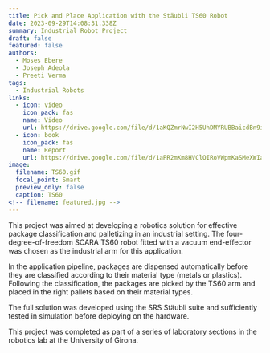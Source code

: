 ```yaml
---
title: Pick and Place Application with the Stäubli TS60 Robot
date: 2023-09-29T14:08:31.338Z
summary: I﻿ndustrial Robot Project
draft: false
featured: false
authors:
  - Moses Ebere
  - Joseph Adeola
  - Preeti Verma
tags:
  - Industrial Robots
links:
  - icon: video
    icon_pack: fas
    name: Video
    url: https://drive.google.com/file/d/1aKQZmrNwI2H5UhDMYRUBBaicdBn9iq9I/view?usp=sharing
  - icon: book
    icon_pack: fas
    name: Report
    url: https://drive.google.com/file/d/1aPR2mKm8HVClOIRoVWpmKaSMeXWIaC-c/view?usp=sharing
image:
  filename: TS60.gif
  focal_point: Smart
  preview_only: false
  caption: TS60
<!-- filename: featured.jpg -->
---
```

T﻿his project was aimed at developing a robotics solution for effective package classification and palletizing in an industrial setting. The four-degree-of-freedom SCARA TS60 robot fitted with a vacuum end-effector was chosen as the industrial arm for this application. 

I﻿n the application pipeline, packages are dispensed automatically before they are classified according to their material type (metals or plastics). Following the classification, the packages are picked by the TS60 arm and placed in the right pallets based on their material types. 

T﻿he full solution was developed using the SRS Stäubli suite and sufficiently tested in simulation before deploying on the hardware. 

T﻿his project was completed as part of a series of laboratory sections in the robotics lab at the University of Girona.
